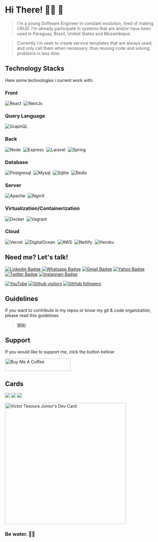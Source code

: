 # Hi There! 👋🏾 🚀

> I'm a young Software Engineer in constant evolution, tired of making CRUD. I'm already participate in systems that are and/or have been used in Paraguay, Brazil, United States and Mozambique.

> Currently i'm seek to create service templates that are always used, and only call them when necessary, thus reusing code and solving problems in less time.

## Technology Stacks
Here some technologies i current work with:

### Front
![React](https://img.shields.io/badge/-React-61DAFB?style=for-the-badge&logo=react&logoColor=444)&nbsp;
![NextJs](https://img.shields.io/badge/-Next.js-000000?style=for-the-badge&logo=next.js&logoColor=white)&nbsp;

### Query Language
![GraphQL](https://img.shields.io/badge/-GraphQL-E434AA?style=for-the-badge&logo=graphql&logoColor=white)&nbsp;

### Back
![Node](https://img.shields.io/badge/-Node-339933?style=for-the-badge&logo=node.js&logoColor=white)&nbsp;
![Express](https://img.shields.io/badge/-Express-000000?style=for-the-badge&logo=express&logoColor=white)&nbsp;
![Laravel](https://img.shields.io/badge/-Laravel-fb503b?style=for-the-badge&logo=laravel&logoColor=fbefec)&nbsp;
![Spring](https://img.shields.io/badge/-Spring-6db340?style=for-the-badge&logo=spring&logoColor=f3faec)&nbsp;

### Database
![Postgresql](https://img.shields.io/badge/-PostgreSQL-346493?style=for-the-badge&logo=postgresql&logoColor=eaf0f2)&nbsp;
![Mysql](https://img.shields.io/badge/-MySQL-5483a1?style=for-the-badge&logo=mysql&logoColor=white)&nbsp;
![Sqlite](https://img.shields.io/badge/-Sqlite-blue?style=for-the-badge&logo=sqlite&logoColor=white)&nbsp;
![Redis](https://img.shields.io/badge/-Redis-d92c22?style=for-the-badge&logo=redis&logoColor=636364)&nbsp;

### Server
![Apache](https://img.shields.io/badge/-Apache-ac0a0d?style=for-the-badge&logo=apache&logoColor=060606)&nbsp;
![NginX](https://img.shields.io/badge/-Nginx-0c944c?style=for-the-badge&logo=nginx&logoColor=effbf8)&nbsp;

### Virtualization/Containerization
![Docker](https://img.shields.io/badge/-Docker-0c98e5?style=for-the-badge&logo=docker&logoColor=ecf7f9)&nbsp;
![Vagrant](https://img.shields.io/badge/-Vagrant-1463fb?style=for-the-badge&logo=vagrant&logoColor=fdfffc)&nbsp;

### Cloud
![Vercel](https://img.shields.io/badge/-Vercel-000000?style=for-the-badge&logo=vercel&logoColor=white)&nbsp;
![DigitalOcean](https://img.shields.io/badge/-DigitalOcean-0482fa?style=for-the-badge&logo=digitalOcean&logoColor=e7f7fb)&nbsp;
![AWS](https://img.shields.io/badge/-AWS-fa9c08?style=for-the-badge&logo=amazon&logoColor=242d3c)&nbsp;
![Netlify](https://img.shields.io/badge/-Netlify-3aaebb?style=for-the-badge&logo=netlify&logoColor=0c1c24)&nbsp;
![Heroku](https://img.shields.io/badge/-Heroku-430498?style=for-the-badge&logo=heroku&logoColor=f7f0f9)&nbsp;

## Need me? Let's talk!


[![Linkedin Badge](https://img.shields.io/badge/-LinkedIn-blue?style=flat-square&logo=Linkedin&logoColor=white&link=https://www.linkedin.com/in/txsoura/)](https://www.linkedin.com/in/txsoura/)
[![Whatsapp Badge](https://img.shields.io/badge/-WhatsApp-24d364?style=flat-square&logo=Whatsapp&logoColor=white&link=http://wa.me/5545984289149)](http://wa.me/5545984289149)
[![Gmail Badge](https://img.shields.io/badge/-Gmail-c14438?style=flat-square&logo=Gmail&logoColor=white&link=mailto:txsoura@gmail.com)](mailto:txsoura@gmail.com)
[![Yahoo Badge](https://img.shields.io/badge/-Yahoo-purple?style=flat-square&logo=minutemailer&logoColor=white&link=mailto:txsoura@yahoo.com)](mailto:txsoura@yahoo.com)
[![Twitter Badge](https://img.shields.io/badge/-Twitter-blue?style=flat-square&logo=twitter&logoColor=white&link=https://twitter.com/txsoura)](https://twitter.com/txsoura)
[![Instagram Badge](https://img.shields.io/badge/-Instagram-C13584?style=flat-square&logo=instagram&logoColor=white&link=https://www.instagram.com/txsoura)](https://www.instagram.com/txsoura)

<a href="https://www.youtube.com/channel/UCHb_sTQayBBtceQcVctFwyQ"><img src='https://img.shields.io/badge/-youtube-FF0000?style=for-the-badge&logo=Youtube&logoColor=white'  alt='YouTube'/></a>
[![Github visitors](https://visitor-badge.glitch.me/badge?page_id=txsoura.visitor-badge)](https://github.com/txsoura)
[![GitHub followers](https://img.shields.io/github/followers/txsoura.svg?style=social&label=Follow&maxAge=2592000)](https://github.com/txsoura?tab=followers)

## Guidelines

If you want to contribute in my repos or know my git & code organization, please read this guidelines. 

> [Wiki](https://github.com/txsoura/txsoura/wiki)

## Support

If you would like to support me, click the button bellow:

<a href="https://www.buymeacoffee.com/txsoura" target="_blank"><img src="https://cdn.buymeacoffee.com/buttons/v2/default-yellow.png" alt="Buy Me A Coffee" style="height: 41px !important;width: 217px !important;" ></a>

## Cards

<img src="https://github-readme-stats.vercel.app/api?username=txsoura&show_icons=true&theme=dark&locale=en&include_all_commits=true&count_private=true"/>
  
<img src="https://github-readme-streak-stats.herokuapp.com/?user=txsoura&theme=dark"/>

<img src="https://github-readme-stats.vercel.app/api/top-langs/?username=txsoura&layout=compact&theme=dark&langs_count=8">

<a href="https://app.daily.dev/txsoura"><img src="https://api.daily.dev/devcards/1f41c226e8db438c933fef75a7348b42.png?r=crs" width="400" alt="Victor Tesoura Júnior's Dev Card"/></a>

### Be water. 🌴🍹
